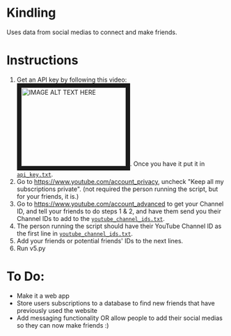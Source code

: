 # Kindling
Uses data from social medias to connect and make friends.

# Instructions
1. Get an API key by following this video: <a href="http://www.youtube.com/watch?feature=player_embedded&v=th5_9woFJmk
" target="_blank"><img src="http://img.youtube.com/vi/th5_9woFJmk/0.jpg" 
alt="IMAGE ALT TEXT HERE" width="240" height="180" border="10" /></a>. Once you have it put it in [`api_key.txt`](/api_key.txt).
2. Go to https://www.youtube.com/account_privacy, uncheck "Keep all my subscriptions private". (not required the person running the script, but for your friends, it is.)
3. Go to https://www.youtube.com/account_advanced to get your Channel ID, and tell your friends to do steps 1 & 2, and have them send you their Channel IDs to add to the [`youtube_channel_ids.txt`](/youtube_channel_ids.txt).
4. The person running the script should have their YouTube Channel ID as the first line in [`youtube_channel_ids.txt`](/youtube_channel_ids.txt).
5. Add your friends or potential friends' IDs to the next lines.
6. Run v5.py

# To Do:
* Make it a web app
* Store users subscriptions to a database to find new friends that have previously used the website
* Add messaging functionality OR allow people to add their social medias so they can now make friends :)

